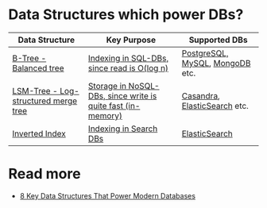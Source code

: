 # Data Structures which power DBs?

| Data Structure                                     | Key Purpose                                                                       | Supported DBs                                                                                                                          |
|----------------------------------------------------|-----------------------------------------------------------------------------------|----------------------------------------------------------------------------------------------------------------------------------------|
| [B-Tree - Balanced tree](Indexing/BTree.md)        | [Indexing in SQL-DBs, since read is O(log n)](Indexing/Readme.md)                 | [PostgreSQL, MySQL](../../SQL-Databases/Readme.md), [MongoDB](../../NoSQL-Databases/DocumentDB/MongoDB/Readme.md) etc.                 |
| [LSM-Tree - Log-structured merge tree](LSMTree.md) | [Storage in NoSQL-DBs, since write is quite fast (in-memory)](Indexing/Readme.md) | [Casandra](../../NoSQL-Databases/WideColumnDB/ApacheCasandra.md), [ElasticSearch](../../Search-Databases/ElasticSearch/Readme.md) etc. |
| [Inverted Index](InvertedIndex.md)                 | [Indexing in Search DBs](../../Search-Databases/Readme.md)                        | [ElasticSearch](../../Search-Databases/ElasticSearch/Readme.md)                                                                        |

# Read more
- [8 Key Data Structures That Power Modern Databases](https://www.youtube.com/watch?v=W_v05d_2RTo)